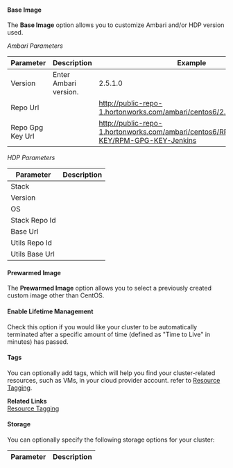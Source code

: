 #### Base Image

The **Base Image** option allows you to customize Ambari and/or HDP version used. 

*Ambari Parameters*

| Parameter | Description | Example |
|---|---|---|
| Version | Enter Ambari version. | 2.5.1.0 |
| Repo Url | | http://public-repo-1.hortonworks.com/ambari/centos6/2.x/updates/2.5.1.0 |
| Repo Gpg Key Url | | http://public-repo-1.hortonworks.com/ambari/centos6/RPM-GPG-KEY/RPM-GPG-KEY-Jenkins | 

*HDP Parameters*

| Parameter | Description |
|---|---|
| Stack | |
| Version | |
| OS | |
| Stack Repo Id | |
| Base Url | |
| Utils Repo Id | |
| Utils Base Url | |


#### Prewarmed Image

The **Prewarmed Image** option allows you to select a previously created custom image other than CentOS.


#### Enable Lifetime Management 

Check this option if you would like your cluster to be automatically terminated after a specific amount of time (defined as "Time to Live" in minutes) has passed. 

#### Tags

You can optionally add tags, which will help you find your cluster-related resources, such as VMs, in your cloud provider account. refer to [Resource Tagging](tags.md).

**Related Links**    
[Resource Tagging](tags.md)  


#### Storage

You can optionally specify the following storage options for your cluster:

| Parameter | Description |
|---|---|